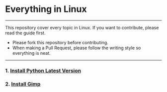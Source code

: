 # Everything in Linux </br>
---

This repository cover every topic in Linux. If you want to contribute, please read the guide first.

- Please fork this repository before contributing.
- When making a Pull Request, please follow the writing style so everything is neat.

---

### 1. [Install Python Latest Version](./Install%20Python%20Latest%20Version)
### 2. [Install Gimp](./Install%20Gimp)
